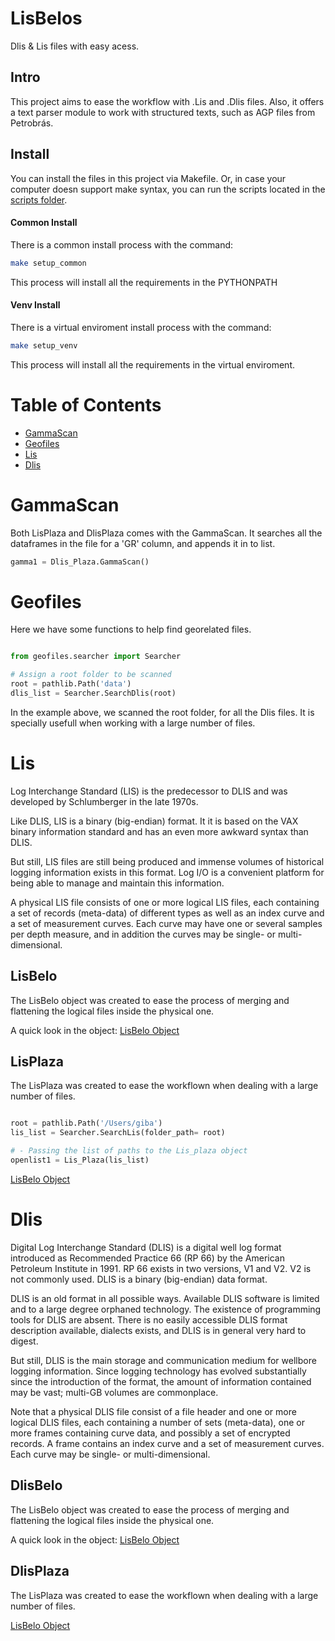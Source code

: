 # LisBelos

Dlis & Lis files with easy acess.

## Intro

This project aims to ease the workflow with .Lis and .Dlis files. 
Also, it offers a text parser module to work with structured texts, such as AGP files from Petrobrás.

## Install

You can install the files in this project via Makefile.
Or, in case your computer doesn support make syntax, you can run the scripts located in the 
[scripts folder](/scripts).

#### Common Install

There is a common install process with the command:

```sh
make setup_common
```
This process will install all the requirements in the PYTHONPATH

#### Venv Install

There is a virtual enviroment install process with the command:

```sh
make setup_venv
```
This process will install all the requirements in the virtual enviroment.

# Table of Contents

- [GammaScan](#GammaScan)
- [Geofiles](#Geofiles)
- [Lis](#Lis)
- [Dlis](#Dlis)

# GammaScan

Both LisPlaza and DlisPlaza comes with the GammaScan.
It searches all the dataframes in the file for a 'GR' column, and appends it in to list.

```python
gamma1 = Dlis_Plaza.GammaScan()
```
# Geofiles

Here we have some functions to help find georelated files.

```python

from geofiles.searcher import Searcher

# Assign a root folder to be scanned
root = pathlib.Path('data')
dlis_list = Searcher.SearchDlis(root)

```
In the example above, we scanned the root folder, for all the Dlis files.
It is specially usefull when working with a large number of files.

# Lis 

Log Interchange Standard (LIS) is the predecessor to DLIS and was developed by Schlumberger in the late 1970s.

Like DLIS, LIS is a binary (big-endian) format. It it is based on the VAX binary information standard and has an even more awkward syntax than DLIS.

But still, LIS files are still being produced and immense volumes of historical logging information exists in this format. Log I/O is a convenient platform for being able to manage and maintain this information.

A physical LIS file consists of one or more logical LIS files, each containing a set of records (meta-data) of different types as well as an index curve and a set of measurement curves. Each curve may have one or several samples per depth measure, and in addition the curves may be single- or multi-dimensional.

## LisBelo 

The LisBelo object was created to ease the process of merging and flattening the logical files inside the physical one.

A quick look in the object:
[LisBelo Object](/lisbelo/lisbelo.py)

## LisPlaza

The LisPlaza was created to ease the workflown when dealing with a large number of files.

```python

root = pathlib.Path('/Users/giba')
lis_list = Searcher.SearchLis(folder_path= root)

# - Passing the list of paths to the Lis_plaza object
openlist1 = Lis_Plaza(lis_list)

```
[LisBelo Object](/lisbelo/lisplaza.py)

# Dlis 

Digital Log Interchange Standard (DLIS) is a digital well log format introduced as Recommended Practice 66 (RP 66) by the American Petroleum Institute in 1991. RP 66 exists in two versions, V1 and V2. V2 is not commonly used. DLIS is a binary (big-endian) data format.

DLIS is an old format in all possible ways. Available DLIS software is limited and to a large degree orphaned technology. The existence of programming tools for DLIS are absent. There is no easily accessible DLIS format description available, dialects exists, and DLIS is in general very hard to digest.

But still, DLIS is the main storage and communication medium for wellbore logging information. Since logging technology has evolved substantially since the introduction of the format, the amount of information contained may be vast; multi-GB volumes are commonplace.

Note that a physical DLIS file consist of a file header and one or more logical DLIS files, each containing a number of sets (meta-data), one or more frames containing curve data, and possibly a set of encrypted records. A frame contains an index curve and a set of measurement curves. Each curve may be single- or multi-dimensional.

## DlisBelo 

The LisBelo object was created to ease the process of merging and flattening the logical files inside the physical one.

A quick look in the object:
[LisBelo Object](/lisbelo/dlisbelo.py)

## DlisPlaza

The LisPlaza was created to ease the workflown when dealing with a large number of files.

[LisBelo Object](/lisbelo/dlisplaza.py)



